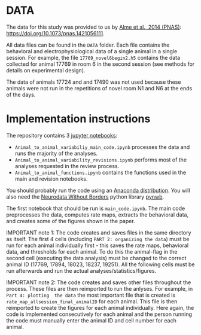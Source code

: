 # DATA

The data for this study was provided to us by [Alme et al., 2014 (PNAS)](https://www.pnas.org/content/111/52/18428): https://doi.org/10.1073/pnas.1421056111.

All data files can be found in the `DATA` folder. Each file contains the behavioral and electrophysiological data of a single animal in a single session. 
For example, the file `17769_novel6begin2.h5` contains the data collected for animal 17769 in room 6 in the second session (see methods for details on experimental design).

The data of animals 17724 and and 17490 was not used because these animals were not run in the repetitions of novel room N1 and N6 at the ends of the days. 


# Implementation instructions

The repository contains 3 [jupyter notebooks](https://jupyter.org):  
- `Animal_to_animal_variabiliy_main_code.ipynb` processes the data and runs the majority of the analyses.
- `Animal_to_animal_variability_revisions.ipynb` performs most of the analyses requested in the review process.
- `Animal_to_animal_functions.ipynb` contains the functions used in the main and revision notebooks.

You should probably run the code using an [Anaconda distribution](https://www.anaconda.com).  You will also need the [Neurodata Without Borders](https://www.nwb.org) python library [pynwb](https://pynwb.readthedocs.io/en/stable/).  

The first notebook that should be run is `main_code.ipynb`. The main code preprocesses the data, computes rate maps, extracts the behavioral data, and creates some of the 
figures shown in the paper. 

IMPORTANT note 1: The code creates and saves files in the same directory as itself. The first 4 cells (including `PART 2: organizing the data`)
must be run for each animal individually first - this saves the rate maps, behavioral data, and thresholds for each animal. 
To do this the animal-flag in the second cell (executing the data analysis) must be changed to the correct animal ID (17769, 17894, 18023, 18237, 19251). 
All the following cells must be run afterwards and run the actual analyses/statistics/figures.

IMPORTANT note 2: The code creates and saves other files throughout the process. These files are then reimported to run the anlyses. For example, in `Part 4: plotting 
the data` the most important file that is created is `rate_map_allsession_final_animalID` for each animal. This file is then reimported to create the figures for 
each animal individually. Here again, the code is implemented consecutively for each animal and the person running the code must manually enter the animal ID and cell number for each animal. 
